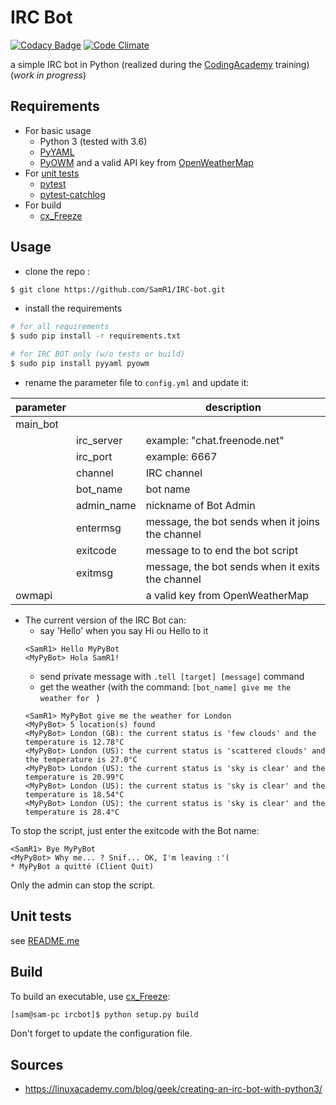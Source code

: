 # IRC Bot

[![Codacy Badge](https://api.codacy.com/project/badge/Grade/04044add92bd444d83bb1e1b8e494540)](https://www.codacy.com/app/SamR1/IRC-bot?utm_source=github.com&utm_medium=referral&utm_content=SamR1/IRC-bot&utm_campaign=badger) [![Code Climate](https://codeclimate.com/github/SamR1/IRC-bot/badges/gpa.svg)](https://codeclimate.com/github/SamR1/IRC-bot)

a simple IRC bot in Python (realized during the [CodingAcademy](http://www.coding-academy.fr/en/)
 training)  
(_work in progress_)  


## Requirements
* For basic usage
    - Python 3 (tested with 3.6)
    - [PyYAML](http://pyyaml.org)
    - [PyOWM](https://github.com/csparpa/pyowm) and a valid API key from [OpenWeatherMap](https://home.openweathermap.org/users/sign_up)
* For [unit tests](tests/README.md)
    - [pytest](https://docs.pytest.org/en/latest/)
    - [pytest-catchlog](https://pypi.python.org/pypi/pytest-catchlog)
* For build
    - [cx_Freeze](https://github.com/anthony-tuininga/cx_Freeze)


## Usage
* clone the repo :
```bash
$ git clone https://github.com/SamR1/IRC-bot.git
```

* install the requirements 
```bash
# for all requirements
$ sudo pip install -r requirements.txt

# for IRC BOT only (w/o tests or build)
$ sudo pip install pyyaml pyowm 
```

* rename the parameter file to `config.yml` and update it:  

| parameter |            | description                                      |  
|-----------|------------|--------------------------------------------------|  
| main_bot  |            |                                                  |
|           | irc_server | example: "chat.freenode.net"                     |
|           | irc_port   | example: 6667                                    |
|           | channel    | IRC channel                                      |
|           | bot_name   | bot name                                         |
|           | admin_name | nickname of Bot Admin                            |
|           | entermsg   | message, the bot sends when it joins the channel |
|           | exitcode   | message to to end the bot script                 |
|           | exitmsg    | message, the bot sends when it exits the channel | 
| owmapi    |            | a valid key from OpenWeatherMap                  |

* The current version of the IRC Bot can:
    * say 'Hello' when you say Hi ou Hello to it
    ```
    <SamR1> Hello MyPyBot
    <MyPyBot> Hola SamR1!
    ```
    * send private message with `.tell [target] [message]` command
    * get the weather (with the command: `[bot_name] give me the weather for ` ) 
     ```
    <SamR1> MyPyBot give me the weather for London
    <MyPyBot> 5 location(s) found
    <MyPyBot> London (GB): the current status is 'few clouds' and the temperature is 12.78°C
    <MyPyBot> London (US): the current status is 'scattered clouds' and the temperature is 27.0°C
    <MyPyBot> London (US): the current status is 'sky is clear' and the temperature is 20.99°C
    <MyPyBot> London (US): the current status is 'sky is clear' and the temperature is 18.54°C
    <MyPyBot> London (US): the current status is 'sky is clear' and the temperature is 28.4°C
     ```
To stop the script, just enter the exitcode with the Bot name:
```
<SamR1> Bye MyPyBot
<MyPyBot> Why me... ? Snif... OK, I'm leaving :'(
* MyPyBot a quitté (Client Quit)
```
Only the admin can stop the script.

## Unit tests
see [README.me](tests/README.md)

## Build
To build an executable, use [cx_Freeze](https://github.com/anthony-tuininga/cx_Freeze):
```bash
[sam@sam-pc ircbot]$ python setup.py build
```
Don't forget to update the configuration file.

## Sources
* https://linuxacademy.com/blog/geek/creating-an-irc-bot-with-python3/
